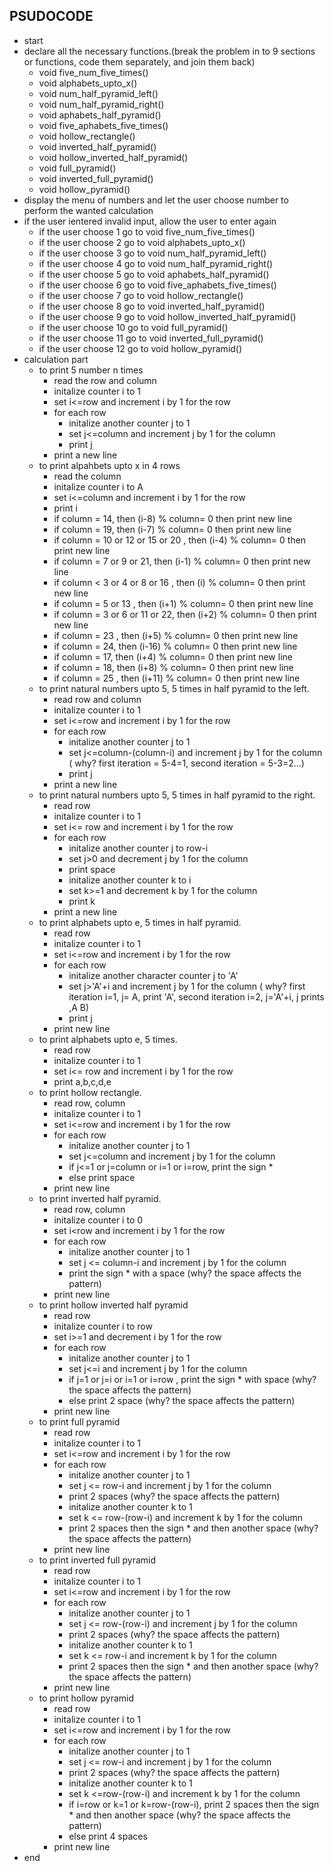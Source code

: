 ## PSUDOCODE 

* start
* declare all the necessary functions.(break the problem in to 9 sections or functions, code them separately, and join them back)
  * void five_num_five_times()
  * void alphabets_upto_x()
  * void num_half_pyramid_left()
  * void num_half_pyramid_right()
  * void aphabets_half_pyramid()
  * void five_aphabets_five_times()
  * void hollow_rectangle()
  * void inverted_half_pyramid()
  * void hollow_inverted_half_pyramid()
  * void full_pyramid()
  * void inverted_full_pyramid()
  * void hollow_pyramid()
* display the menu of numbers and let the user choose number to perform the wanted calculation
* if the user ientered invalid input, allow the user to enter again
   * if the user choose 1 go to void five_num_five_times()
   * if the user choose 2 go to void alphabets_upto_x()
   * if the user choose 3 go to void num_half_pyramid_left()
   * if the user choose 4 go to void num_half_pyramid_right()
   * if the user choose 5 go to void aphabets_half_pyramid()
   * if the user choose 6 go to void five_aphabets_five_times()
   * if the user choose 7 go to void hollow_rectangle()
   * if the user choose 8 go to void inverted_half_pyramid()
   * if the user choose 9 go to void hollow_inverted_half_pyramid()
   * if the user choose 10 go to void full_pyramid()
   * if the user choose 11 go to void inverted_full_pyramid()
   * if the user choose 12 go to void hollow_pyramid()
* calculation part
  * to print 5 number n times
      * read the row and column
      * initalize counter i to 1
      * set i<=row and increment i by 1 for the row
      * for each row
        * initalize another counter j to 1
        * set j<=column and increment j by 1 for the column
        * print j
      * print a new line
  * to print alpahbets upto x in 4 rows
      * read the column
      * initalize counter i to A
      * set i<=column and increment i by 1 for the row
      * print i
      * if column = 14, then (i-8) % column= 0  then print new line 
      * if column = 19, then (i-7) % column= 0 then print new line 
      * if column = 10 or 12 or 15 or 20 , then (i-4) % column= 0 then print new line
      * if column = 7 or 9 or 21, then (i-1) % column= 0 then print new line
      * if column < 3 or 4 or 8 or 16 , then (i) % column= 0 then print new line
      * if column = 5 or 13 , then (i+1) % column= 0 then print new line
      * if column = 3 or 6 or 11 or 22, then (i+2) % column= 0 then print new line
      * if column = 23 , then (i+5) % column= 0 then print new line
      * if column = 24, then (i-16) % column= 0 then print new line
      * if column = 17, then (i+4) % column= 0 then print new line
      * if column = 18, then (i+8) % column= 0 then print new line
      * if column = 25 , then (i+11) % column= 0 then print new line
  * to print natural numbers upto 5, 5 times in half pyramid to the left.
      * read row and column
      * initalize counter i to 1
      * set i<=row and increment i by 1 for the row
      * for each row
        * initalize another counter j to 1
        * set j<=column-(column-i) and increment j by 1 for the column ( why? first iteration = 5-4=1, second iteration = 5-3=2...)
        * print j
      * print a new line
  * to print natural numbers upto 5, 5 times in half pyramid to the right.
      * read row  
      * initalize counter i to 1
      * set i<= row  and increment i by 1 for the row
      * for each row
        * initalize another counter j to row-i
        * set j>0 and decrement j by 1 for the column 
        * print space
        * initalize another counter k to i
        * set k>=1 and decrement k by 1 for the column 
        * print k
      * print a new line
  * to print alphabets upto e, 5 times in half pyramid.
      * read row  
      * initalize counter i to 1
      * set i<=row and increment i by 1 for the row
      * for each row
        * initalize another character counter j to 'A'
        * set j>'A'+i and increment j by 1 for the column ( why? first iteration i=1, j= A, print 'A', second iteration i=2, j='A'+i, j prints ,A B) 
        * print j
      * print new line
  * to print alphabets upto e, 5 times.
      * read row 
      * initalize counter i to 1
      * set i<= row and increment i by 1 for the row
      * print a,b,c,d,e
  * to print hollow rectangle.
      * read row, column 
      * initalize counter i to 1
      * set i<=row and increment i by 1 for the row
      * for each row
        * initalize another counter j to 1
        * set j<=column and increment j by 1 for the column
        * if j<=1 or j=column or i=1 or i=row, print the sign *
        * else print space
      * print new line
  * to print inverted half pyramid.
      * read row, column
      * initalize counter i to 0
      * set i<row and increment i by 1 for the row
      * for each row
        * initalize another counter j to 1
        * set j <= column-i and increment j by 1 for the column
        * print the sign * with a space (why? the space affects the pattern)
      * print new line
  * to print hollow inverted half pyramid
      * read row 
      * initalize counter i to row
      * set i>=1 and decrement i by 1 for the row
      * for each row
        * initalize another counter j to 1
        * set j<=i and increment j by 1 for the column
        * if j=1 or j=i or i=1 or i=row , print the sign * with space (why? the space affects the pattern)
        * else print 2 space (why? the space affects the pattern)
      * print new line
  * to print full pyramid
      * read row 
      * initalize counter i to 1
      * set i<=row and increment i by 1 for the row
      * for each row
        * initalize another counter j to 1
        * set j <= row-i and increment j by 1 for the column
        * print 2 spaces (why? the space affects the pattern)
        * initalize another counter k to 1
        * set k <= row-(row-i) and increment k by 1 for the column
        * print 2 spaces then the sign * and then another space (why? the space affects the pattern)
      * print new line
  * to print inverted full pyramid
      * read row 
      * initalize counter i to 1
      * set i<=row and increment i by 1 for the row
      * for each row
        * initalize another counter j to 1
        * set j <= row-(row-i) and increment j by 1 for the column
        * print 2 spaces (why? the space affects the pattern)
        * initalize another counter k to 1
        * set k <= row-i and increment k by 1 for the column
        * print 2 spaces then the sign * and then another space (why? the space affects the pattern)
      * print new line
  *  to print hollow pyramid
     * read row
     * initalize counter i to 1
      * set i<=row and increment i by 1 for the row
      * for each row
        * initalize another counter j to 1
        * set j <= row-i and increment j by 1 for the column
        * print 2 spaces (why? the space affects the pattern)
        * initalize another counter k to 1
        * set k <=row-(row-i) and increment k by 1 for the column
        * if i=row or k=1 or k=row-(row-i), print 2 spaces then the sign * and then another space (why? the space affects the pattern)
        * else print 4 spaces 
      * print new line
* end 
